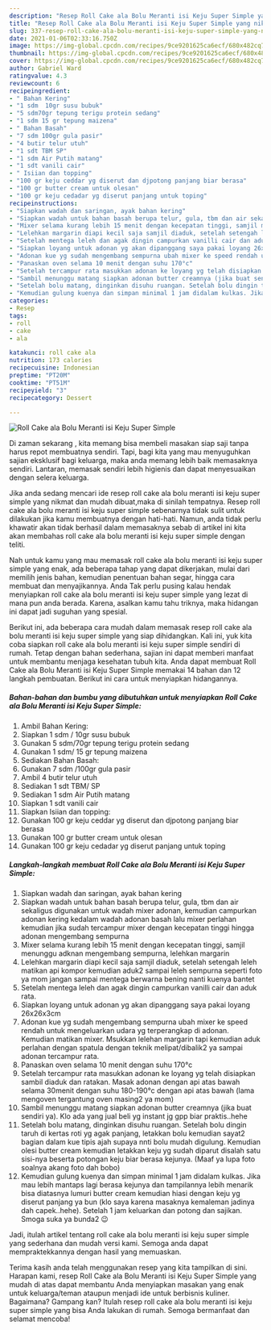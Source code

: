 ```yaml
---
description: "Resep Roll Cake ala Bolu Meranti isi Keju Super Simple yang nikmat dan Mudah Dibuat"
title: "Resep Roll Cake ala Bolu Meranti isi Keju Super Simple yang nikmat dan Mudah Dibuat"
slug: 337-resep-roll-cake-ala-bolu-meranti-isi-keju-super-simple-yang-nikmat-dan-mudah-dibuat
date: 2021-01-06T02:33:16.750Z
image: https://img-global.cpcdn.com/recipes/9ce9201625ca6ecf/680x482cq70/roll-cake-ala-bolu-meranti-isi-keju-super-simple-foto-resep-utama.jpg
thumbnail: https://img-global.cpcdn.com/recipes/9ce9201625ca6ecf/680x482cq70/roll-cake-ala-bolu-meranti-isi-keju-super-simple-foto-resep-utama.jpg
cover: https://img-global.cpcdn.com/recipes/9ce9201625ca6ecf/680x482cq70/roll-cake-ala-bolu-meranti-isi-keju-super-simple-foto-resep-utama.jpg
author: Gabriel Ward
ratingvalue: 4.3
reviewcount: 6
recipeingredient:
- " Bahan Kering"
- "1 sdm  10gr susu bubuk"
- "5 sdm70gr tepung terigu protein sedang"
- "1 sdm 15 gr tepung maizena"
- " Bahan Basah"
- "7 sdm 100gr gula pasir"
- "4 butir telur utuh"
- "1 sdt TBM SP"
- "1 sdm Air Putih matang"
- "1 sdt vanili cair"
- " Isiian dan topping"
- "100 gr keju ceddar yg diserut dan djpotong panjang biar berasa"
- "100 gr butter cream untuk olesan"
- "100 gr keju cedadar yg diserut panjang untuk toping"
recipeinstructions:
- "Siapkan wadah dan saringan, ayak bahan kering"
- "Siapkan wadah untuk bahan basah berupa telur, gula, tbm dan air sekaligus digunakan untuk wadah mixer adonan, kemudian campurkan adonan kering kedalam wadah adonan basah lalu mixer perlahan kemudian jika sudah tercampur mixer dengan kecepatan tinggi hingga adonan mengembang sempurna"
- "Mixer selama kurang lebih 15 menit dengan kecepatan tinggi, samjil menunggu adknan mengembang sempurna, lelehkan margarin"
- "Lelehkan margarin diapi kecil saja samjil diaduk, setelah setengah leleh matikan api kompor kemudian aduk2 sampai leleh sempurna seperti foto ya mom jangan sampai mentega berwarna bening nanti kuenya bantet"
- "Setelah mentega leleh dan agak dingin campurkan vanilli cair dan aduk rata."
- "Siapkan loyang untuk adonan yg akan dipanggang saya pakai loyang 26x26x3cm"
- "Adonan kue yg sudah mengembang sempurna ubah mixer ke speed rendah untuk mengeluarkan udara yg terperangkap di adonan. Kemudian matikan mixer. Msukkan lelehan margarin tapi kemudian aduk perlahan dengan spatula dengan teknik melipat/dibalik2 ya sampai adonan tercampur rata."
- "Panaskan oven selama 10 menit dengan suhu 170°c"
- "Setelah tercampur rata masukkan adonan ke loyang yg telah disiapkan sambil diaduk dan ratakan. Masak adonan dengan api atas bawah selama 30menit dengan suhu 180-190°c dengan api atas bawah (lama mengoven tergantung oven masing2 ya mom)"
- "Sambil menunggu matang siapkan adonan butter creamnya (jika buat sendiri ya). Klo ada yang jual beli yg instant jg gpp biar praktis..hehe"
- "Setelah bolu matang, dinginkan disuhu ruangan. Setelah bolu dingin taruh di kertas roti yg agak panjang, letakkan bolu kemudian sayat2 bagian dalam kue tipis ajah supaya nnti bolu mudah digulung. Kemudian olesi butter cream kemudian letakkan keju yg sudah diparut disalah satu sisi-nya beserta potongan keju biar berasa kejunya. (Maaf ya lupa foto soalnya akang foto dah bobo)"
- "Kemudian gulung kuenya dan simpan minimal 1 jam didalam kulkas. Jika mau lebih mantaps lagi berasa kejunya dan tampilannya lebih menarik bisa diatasnya lumuri butter cream kemudian hiasi dengan keju yg diserut panjang ya bun (klo saya karena masaknya kemaleman jadinya dah capek..hehe). Setelah 1 jam keluarkan dan potong dan sajikan. Smoga suka ya bunda2 😉"
categories:
- Resep
tags:
- roll
- cake
- ala

katakunci: roll cake ala 
nutrition: 173 calories
recipecuisine: Indonesian
preptime: "PT20M"
cooktime: "PT51M"
recipeyield: "3"
recipecategory: Dessert

---
```



![Roll Cake ala Bolu Meranti isi Keju Super Simple](https://img-global.cpcdn.com/recipes/9ce9201625ca6ecf/680x482cq70/roll-cake-ala-bolu-meranti-isi-keju-super-simple-foto-resep-utama.jpg)

Di zaman  sekarang , kita memang bisa membeli masakan siap saji tanpa harus repot membuatnya sendiri. Tapi, bagi kita yang mau menyuguhkan sajian eksklusif bagi keluarga, maka anda memang lebih baik memasaknya sendiri. Lantaran, memasak sendiri lebih higienis dan dapat menyesuaikan dengan selera keluarga.

Jika anda sedang mencari ide resep roll cake ala bolu meranti isi keju super simple yang nikmat dan mudah dibuat,maka di sinilah tempatnya. Resep roll cake ala bolu meranti isi keju super simple  sebenarnya tidak sulit untuk dilakukan jika kamu membuatnya dengan hati-hati. Namun, anda tidak perlu khawatir akan tidak berhasil dalam memasaknya 
sebab di artikel ini kita akan membahas roll cake ala bolu meranti isi keju super simple dengan teliti.  



Nah untuk kamu yang mau memasak roll cake ala bolu meranti isi keju super simple yang enak, ada beberapa tahap yang dapat dikerjakan, mulai dari memilih jenis bahan, kemudian penentuan bahan segar, hingga cara membuat dan menyajikannya. Anda Tak perlu pusing kalau hendak menyiapkan roll cake ala bolu meranti isi keju super simple yang lezat di mana pun anda berada. Karena, asalkan kamu  tahu triknya, maka hidangan ini dapat jadi suguhan yang spesial.

Berikut ini, ada beberapa cara mudah dalam memasak resep roll cake ala bolu meranti isi keju super simple yang siap dihidangkan. Kali ini, yuk kita coba siapkan roll cake ala bolu meranti isi keju super simple sendiri di rumah. Tetap dengan bahan sederhana, sajian ini dapat memberi manfaat untuk membantu menjaga kesehatan tubuh kita. Anda dapat membuat Roll Cake ala Bolu Meranti isi Keju Super Simple memakai 14 bahan dan 12 langkah pembuatan. Berikut ini cara untuk menyiapkan hidangannya.

<!--inarticleads1-->

##### Bahan-bahan dan bumbu yang dibutuhkan untuk menyiapkan Roll Cake ala Bolu Meranti isi Keju Super Simple:

1. Ambil  Bahan Kering:
1. Siapkan 1 sdm / 10gr susu bubuk
1. Gunakan 5 sdm/70gr tepung terigu protein sedang
1. Gunakan 1 sdm/ 15 gr tepung maizena
1. Sediakan  Bahan Basah:
1. Gunakan 7 sdm /100gr gula pasir
1. Ambil 4 butir telur utuh
1. Sediakan 1 sdt TBM/ SP
1. Sediakan 1 sdm Air Putih matang
1. Siapkan 1 sdt vanili cair
1. Siapkan  Isiian dan topping:
1. Gunakan 100 gr keju ceddar yg diserut dan djpotong panjang biar berasa
1. Gunakan 100 gr butter cream untuk olesan
1. Gunakan 100 gr keju cedadar yg diserut panjang untuk toping




<!--inarticleads2-->

##### Langkah-langkah membuat Roll Cake ala Bolu Meranti isi Keju Super Simple:

1. Siapkan wadah dan saringan, ayak bahan kering
1. Siapkan wadah untuk bahan basah berupa telur, gula, tbm dan air sekaligus digunakan untuk wadah mixer adonan, kemudian campurkan adonan kering kedalam wadah adonan basah lalu mixer perlahan kemudian jika sudah tercampur mixer dengan kecepatan tinggi hingga adonan mengembang sempurna
1. Mixer selama kurang lebih 15 menit dengan kecepatan tinggi, samjil menunggu adknan mengembang sempurna, lelehkan margarin
1. Lelehkan margarin diapi kecil saja samjil diaduk, setelah setengah leleh matikan api kompor kemudian aduk2 sampai leleh sempurna seperti foto ya mom jangan sampai mentega berwarna bening nanti kuenya bantet
1. Setelah mentega leleh dan agak dingin campurkan vanilli cair dan aduk rata.
1. Siapkan loyang untuk adonan yg akan dipanggang saya pakai loyang 26x26x3cm
1. Adonan kue yg sudah mengembang sempurna ubah mixer ke speed rendah untuk mengeluarkan udara yg terperangkap di adonan. Kemudian matikan mixer. Msukkan lelehan margarin tapi kemudian aduk perlahan dengan spatula dengan teknik melipat/dibalik2 ya sampai adonan tercampur rata.
1. Panaskan oven selama 10 menit dengan suhu 170°c
1. Setelah tercampur rata masukkan adonan ke loyang yg telah disiapkan sambil diaduk dan ratakan. Masak adonan dengan api atas bawah selama 30menit dengan suhu 180-190°c dengan api atas bawah (lama mengoven tergantung oven masing2 ya mom)
1. Sambil menunggu matang siapkan adonan butter creamnya (jika buat sendiri ya). Klo ada yang jual beli yg instant jg gpp biar praktis..hehe
1. Setelah bolu matang, dinginkan disuhu ruangan. Setelah bolu dingin taruh di kertas roti yg agak panjang, letakkan bolu kemudian sayat2 bagian dalam kue tipis ajah supaya nnti bolu mudah digulung. Kemudian olesi butter cream kemudian letakkan keju yg sudah diparut disalah satu sisi-nya beserta potongan keju biar berasa kejunya. (Maaf ya lupa foto soalnya akang foto dah bobo)
1. Kemudian gulung kuenya dan simpan minimal 1 jam didalam kulkas. Jika mau lebih mantaps lagi berasa kejunya dan tampilannya lebih menarik bisa diatasnya lumuri butter cream kemudian hiasi dengan keju yg diserut panjang ya bun (klo saya karena masaknya kemaleman jadinya dah capek..hehe). Setelah 1 jam keluarkan dan potong dan sajikan. Smoga suka ya bunda2 😉




Jadi, itulah artikel tentang  roll cake ala bolu meranti isi keju super simple  yang sederhana dan mudah versi kami. Semoga anda dapat mempraktekkannya dengan hasil yang memuaskan. 

Terima kasih anda telah menggunakan resep yang kita tampilkan di sini. Harapan kami, resep  Roll Cake ala Bolu Meranti isi Keju Super Simple yang mudah di atas dapat membantu Anda menyiapkan masakan yang enak untuk keluarga/teman ataupun menjadi ide untuk berbisnis kuliner. Bagaimana? Gampang kan? Itulah resep roll cake ala bolu meranti isi keju super simple yang bisa Anda lakukan di rumah. Semoga bermanfaat dan selamat mencoba!


